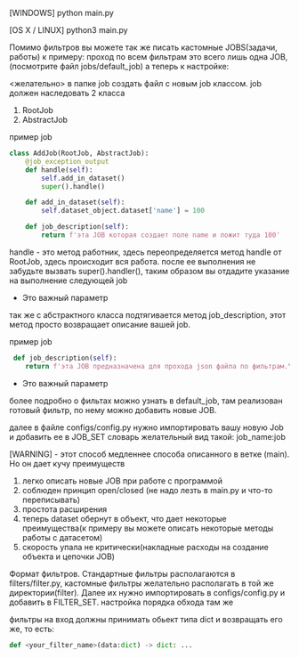 [WINDOWS] python main.py

[OS X / LINUX] python3 main.py

Помимо фильтров вы можете так же писать кастомные JOBS(задачи, работы)
к примеру: проход по всем фильтрам это всего лишь одна JOB, (посмотрите  файл jobs/default_job)
а теперь к настройке:

<желательно> в папке job создать файл с новым job  классом.
job должен наследовать 2 класса 

 1) RootJob
 2) AbstractJob
 
 пример job
```python
class AddJob(RootJob, AbstractJob):
    @job_exception_output
    def handle(self):
        self.add_in_dataset()
        super().handle()

    def add_in_dataset(self):
        self.dataset_object.dataset['name'] = 100

    def job_description(self):
        return f'эта JOB которая создает поле name и ложит туда 100'
```
handle - это метод работник, здесь переопределяется метод handle от RootJob, здесь происходит вся работа. после ее выполнения не забудьте вызвать super().handler(), таким образом вы отдадите указание на выполнение следующей job 

* Это важный параметр

так же с абстрактного класса подтягивается метод job_description, этот метод просто возвращает описание вашей job.

пример job
```python
 def job_description(self):
    return f'эта JOB предназначена для прохода json файла по фильтрам.\nПоставлены фильтры: {self.get_filters_name()}'
```
* Это важный параметр

более подробно о фильтах можно узнать в default_job, там реализован готовый фильтр, по нему можно добавить новые JOB. 

далее в файле configs/config.py нужно импортировать вашу новую Job и добавить ее в JOB_SET словарь 
желательный вид такой: job_name:job


[WARNING] - этот способ медленнее способа описанного в ветке (main). Но он дает кучу преимуществ
1) легко описать новые JOB при работе с программой
2) соблюден принцип open/closed (не надо лезть в main.py и что-то переписывать)
3) простота расширения
4) теперь dataset обернут в объект, что дает некоторые преимущества(к примеру вы можете описать некоторые методы работы с датасетом)
5) скорость упала не критически(накладные расходы на создание объекта и цепочки JOB)


Формат фильтров. Стандартные фильтры располагаются в filters/filter.py, кастомные фильтры желательно располагать в той же директории(filter). Далее их нужно импортировать в configs/config.py и добавить в FILTER_SET. настройка порядка обхода там же

фильтры на вход должны принимать обьект типа dict и возвращать его же, то есть:
```python
def <your_filter_name>(data:dict) -> dict: ...
```
